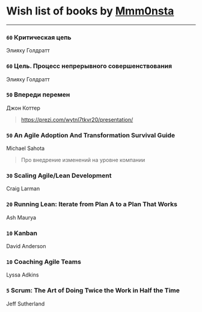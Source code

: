 # Wish list of books by [Mmm0nsta](https://www.facebook.com/app_scoped_user_id/920784524722527/)
---

### `60` Критическая цепь
Элияху Голдратт

### `60` Цель. Процесс непрерывного совершенствования
Элияху Голдратт

### `50` Впереди перемен
Джон Коттер
> https://prezi.com/wytnl7tkvr20/presentation/

### `50` An Agile Adoption And Transformation Survival Guide
Michael Sahota
> Про внедрение изменений на уровне компании

### `30` Scaling Agile/Lean Development
Craig Larman

### `20` Running Lean: Iterate from Plan A to a Plan That Works
Ash Maurya

### `10` Kanban
David Anderson

### `10` Coaching Agile Teams
Lyssa Adkins

### `5` Scrum: The Art of Doing Twice the Work in Half the Time
Jeff Sutherland

